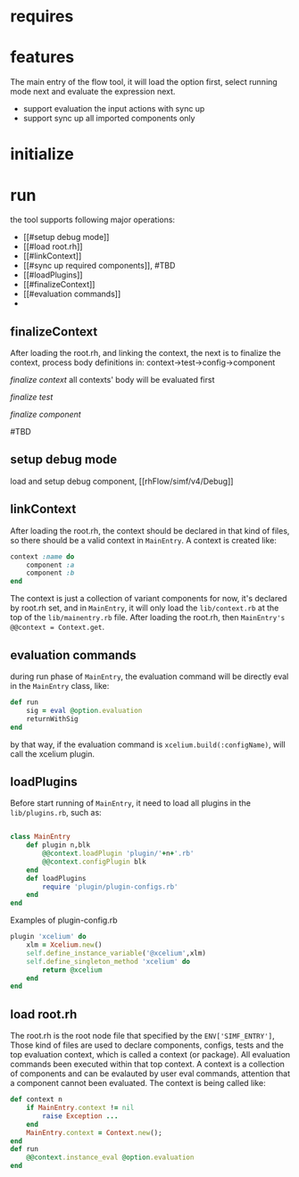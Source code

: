 
# requires


# features
The main entry of the flow tool, it will load the option first, select running mode next and evaluate the expression next.
- support evaluation the input actions with sync up
- support sync up all imported components only

# initialize
# run
the tool supports following major operations:
- [[#setup debug mode]]
- [[#load root.rh]]
- [[#linkContext]]
- [[#sync up required components]], #TBD 
- [[#loadPlugins]]
- [[#finalizeContext]]
- [[#evaluation commands]]
- 

## finalizeContext
After loading the root.rh, and linking the context, the next is to finalize the context, process body definitions in: context->test->config->component

*finalize context*
all contexts' body will be evaluated first

*finalize test*

*finalize component*



#TBD 
## setup debug mode
load and setup debug component, [[rhFlow/simf/v4/Debug]]

## linkContext
After loading the root.rh, the context should be declared in that kind of files, so there should be a valid context in `MainEntry`.
A context is created like:
```ruby
context :name do
	component :a
	component :b
end
```
The context is just a collection of variant components for now, it's declared by root.rh set, and in `MainEntry`, it will only load the `lib/context.rb` at the top of the `lib/mainentry.rb` file. After loading the root.rh, then `MainEntry's @@context = Context.get`.

## evaluation commands
during run phase of `MainEntry`, the evaluation command will be directly eval in the `MainEntry` class, like:
```ruby
def run
	sig = eval @option.evaluation
	returnWithSig
end
```
by that way, if the evaluation command is `xcelium.build(:configName)`, will call the xcelium plugin.

## loadPlugins
Before start running of `MainEntry`, it need to load all plugins in the `lib/plugins.rb`, such as:
```ruby

class MainEntry
	def plugin n,blk
		@@context.loadPlugin 'plugin/'+n+'.rb'
		@@context.configPlugin blk
	end
	def loadPlugins
		require 'plugin/plugin-configs.rb'
	end
end
```
Examples of plugin-config.rb
```ruby
plugin 'xcelium' do
	xlm = Xcelium.new()
	self.define_instance_variable('@xcelium',xlm)
	self.define_singleton_method 'xcelium' do
		return @xcelium
	end
end
```

## load root.rh
The root.rh is the root node file that specified by the `ENV['SIMF_ENTRY']`, Those kind of files are used to declare components, configs, tests and the top evaluation context, which is called a context (or package). All evaluation commands been executed within that top context. A context is a collection of components and can be evalauted by user eval commands, attention that a component cannot been evaluated. The context is being called like:
```ruby
def context n
	if MainEntry.context != nil
		raise Exception ...
	end
	MainEntry.context = Context.new();
end
def run
	@@context.instance_eval @option.evaluation
end
```


